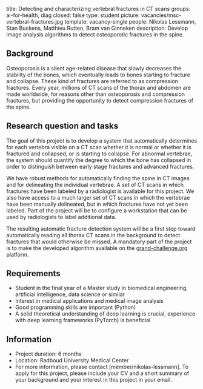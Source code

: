 title: Detecting and characterizing vertebral fractures in CT scans
groups: ai-for-health, diag
closed: false
type: student
picture: vacancies/msc-vertebral-fractures.jpg
template: vacancy-single
people: Nikolas Lessmann, Stan Buckens, Matthieu Rutten, Bram van Ginneken
description: Develop image analysis algorithms to detect osteoporotic fractures in the spine.

## Background
Osteoporosis is a silent age-related disease that slowly decreases the stability of the bones, which eventually leads to
bones starting to fracture and collapse. These kind of fractures are referred to as compression fractures. Every year,
millions of CT scans of the thorax and abdomen are made worldwide, for reasons other than osteoporosis and compression
fractures, but providing the opportunity to detect compression fractures of the spine.

## Research question and tasks
The goal of this project is to develop a system that automatically determines for each vertebra visible on a CT scan
whether it is normal or whether it is fractured and collapsed, or is starting to collapse. For abnormal vertebrae, the
system should quantify the degree to which the bone has collapsed in order to distinguish between early stage fractures
and advanced fractures.

We have robust methods for automatically finding the spine in CT images and for delineating the individual vertebrae.
A set of CT scans in which fractures have been labeled by a radiologist is available for this project. We also have
access to a much larger set of CT scans in which the vertebrae have been manually delineated, but in which fractures
have not yet been labeled. Part of the project will be to configure a workstation that can be used by radiologists to
label additional data.

The resulting automatic fracture detection system will be a first step toward automatically reading all thorax CT scans
in the background to detect fractures that would otherwise be missed. A mandatory part of the project is to make the
developed algorithm available on the [grand-challenge.org](https://grand-challenge.org) platform.

## Requirements
- Student in the final year of a Master study in biomedical engineering, artificial intelligence, data science or similar
- Interest in medical applications and medical image analysis
- Good programming skills are important (Python)
- A solid theoretical understanding of deep learning is crucial, experience with deep learning frameworks (PyTorch)
  is beneficial

## Information
- Project duration: 6 months
- Location: Radboud University Medical Center
- For more information, please contact [member/nikolas-lessmann]. To apply for this project, please include your CV and
  a short summary of your background and your interest in this project in your email.
